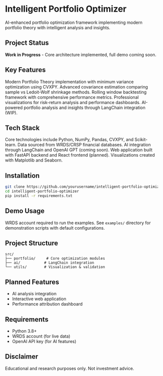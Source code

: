 # Intelligent Portfolio Optimizer

AI-enhanced portfolio optimization framework implementing modern portfolio theory with intelligent analysis and insights.

## Project Status
**Work in Progress** - Core architecture implemented, full demo coming soon.

## Key Features
Modern Portfolio Theory implementation with minimum variance optimization using CVXPY. Advanced covariance estimation comparing sample vs Ledoit-Wolf shrinkage methods. Rolling window backtesting framework with comprehensive performance metrics. Professional visualizations for risk-return analysis and performance dashboards. AI-powered portfolio analysis and insights through LangChain integration (WIP).

## Tech Stack
Core technologies include Python, NumPy, Pandas, CVXPY, and Scikit-learn. Data sourced from WRDS/CRSP financial databases. AI integration through LangChain and OpenAI GPT (coming soon). Web application built with FastAPI backend and React frontend (planned). Visualizations created with Matplotlib and Seaborn.

## Installation
```bash
git clone https://github.com/yourusername/intelligent-portfolio-optimizer.git
cd intelligent-portfolio-optimizer
pip install -r requirements.txt
```

## Demo Usage
WRDS account required to run the examples. See `examples/` directory for demonstration scripts with default configurations.

## Project Structure
```
src/
├── portfolio/     # Core optimization modules
├── ai/           # LangChain integration  
└── utils/        # Visualization & validation
```

## Planned Features
- AI analysis integration
- Interactive web application  
- Performance attribution dashboard

## Requirements
- Python 3.8+
- WRDS account (for live data)
- OpenAI API key (for AI features)

## Disclaimer
Educational and research purposes only. Not investment advice.
